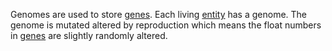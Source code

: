 Genomes are used to store [genes](Gene.md). Each living [entity](Entity.md) has a genome. The genome is mutated altered by reproduction which means the float numbers in [genes](Gene.md) are slightly randomly altered.